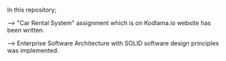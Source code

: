 In this repository;

  --> "Car Rental System" assignment which is on Kodlama.io website has been written. 

  --> Enterprise Software Architecture with SOLID software design principles was implemented.
